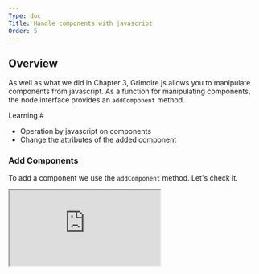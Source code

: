 ```yaml
---
Type: doc
Title: Handle components with javascript
Order: 5
---
```


## Overview

As well as what we did in Chapter 3, Grimoire.js allows you to manipulate components from javascript.
As a function for manipulating components, the node interface provides an `addComponent` method.

Learning #

* Operation by javascript on components
* Change the attributes of the added component

### Add Components
To add a component we use the `addComponent` method.
Let's check it.

<iframe class = "editor" src = "https://grimoiregl.github.io/grimoire.gl-example#t05-01"> </ iframe>

Also, it is possible to change attributes for added components.
Let's modify the attributes of the `MouseCameraControl` component for the` <camera> `tag here.

```javascript
$$ ("camera"). First (). GetComponent ("MouseCameraControl"). SetAttribute ("zoomSpeed", 1);
```

<iframe class = "editor" src = "https://grimoiregl.github.io/grimoire.gl-example#t05-02"> </ iframe>

> Next, consider the nature of GOML nodes and components. Learn the data structure of Grimoire.js.
>
> [Essence of nodes and components](/tutorial/06-node-and-component.html)
